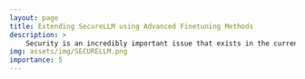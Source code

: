 ```yaml
---
layout: page
title: Extending SecureLLM using Advanced Finetuning Methods
description: >
    Security is an incredibly important issue that exists in the current LLM scene. Any practical use case of an LLM that includes databases with multiple access levels introduces a possible security risk to the system. While multiple works providing possible methods to ’detoxify’ or add guardrails to LLMs exist, those methods can provide no provable guarantee of not leaking data. We extend on our prior published work, SecureLLM, which is an approach that guarantees security with no data leakage by composing appropriate fine-tuned models. The power of SecureLLM relies heavily on the fine-tuned models used for composition, thus we present a thorough analysis and benchmarking of several widespread LLM fine-tuning techniques, highlighting strengths and weaknesses of the approach compared to an insecure generalized model trained on all the data which acts as an upper bound in performance. We present results showing that our SecureLLM composition can get close to the performance of the generalized model and sometimes match it under a distributional shift.
img: assets/img/SECURELLM.png
importance: 5
---
```

